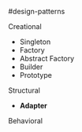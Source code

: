 #design-patterns

Creational

- Singleton
- Factory
- Abstract Factory
- Builder
- Prototype

Structural

- **Adapter**

Behavioral
